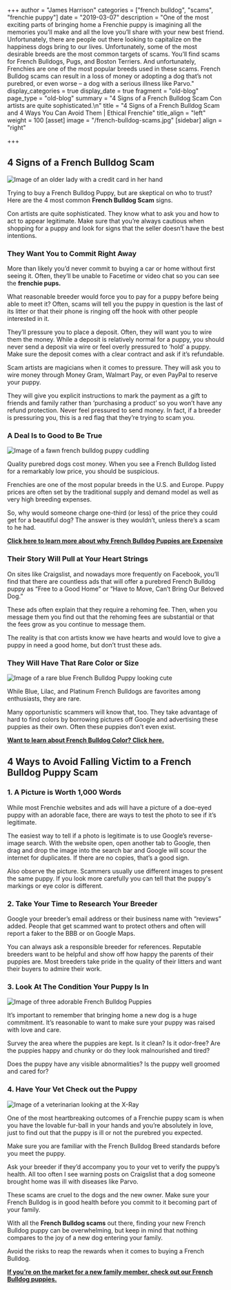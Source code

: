 +++
author = "James Harrison"
categories = ["french bulldog", "scams", "frenchie puppy"]
date = "2019-03-07"
description = "One of the most exciting parts of bringing home a Frenchie puppy is imagining all the memories you’ll make and all the love you’ll share with your new best friend. Unfortunately, there are people out there looking to capitalize on the happiness dogs bring to our lives. Unfortunately, some of the most desirable breeds are the most common targets of scams. You’ll find scams for French Bulldogs, Pugs, and Boston Terriers. And unfortunately, Frenchies are one of the most popular breeds used in these scams. French Bulldog scams can result in a loss of money or adopting a dog that’s not purebred, or even worse – a dog with a serious illness like Parvo."
display_categories = true
display_date = true
fragment = "old-blog"
page_type = "old-blog"
summary = "4 Signs of a French Bulldog Scam Con artists are quite sophisticated.\n"
title = "4 Signs of a French Bulldog Scam and 4 Ways You Can Avoid Them | Ethical Frenchie"
title_align = "left"
weight = 100
[asset]
image = "/french-bulldog-scams.jpg"
[sidebar]
align = "right"

+++
## 4 Signs of a French Bulldog Scam

![Image of an older lady with a credit card in her hand](/images/frenchbulldoggrandma2.jpg "older-lady-with-a-credit-card")

Trying to buy a French Bulldog Puppy, but are skeptical on who to trust? Here are the 4 most common **French Bulldog Scam** signs.

Con artists are quite sophisticated. They know what to ask you and how to act to appear legitimate. Make sure that you’re always cautious when shopping for a puppy and look for signs that the seller doesn’t have the best intentions.

### They Want You to Commit Right Away

More than likely you’d never commit to buying a car or home without first seeing it. Often, they’ll be unable to Facetime or video chat so you can see the  **frenchie pups.**

What reasonable breeder would force you to pay for a puppy before being able to meet it? Often, scams will tell you the puppy in question is the last of its litter or that their phone is ringing off the hook with other people interested in it.

They’ll pressure you to place a deposit. Often, they will want you to wire them the money. While a deposit is relatively normal for a puppy, you should never send a deposit via wire or feel overly pressured to ‘hold’ a puppy. Make sure the deposit comes with a clear contract and ask if it’s refundable.

Scam artists are magicians when it comes to pressure. They will ask you to wire money through Money Gram, Walmart Pay, or even PayPal to reserve your puppy.

They will give you explicit instructions to mark the payment as a gift to friends and family rather than ‘purchasing a product’ so you won’t have any refund protection. Never feel pressured to send money. In fact, if a breeder is pressuring you, this is a red flag that they’re trying to scam you.

### A Deal Is to Good to Be True

![Image of a fawn french bulldog puppy cuddling](/images/frenchbulldogscams.jpg "fawn-french-bulldog-puppy")

Quality purebred dogs cost money. When you see a French Bulldog listed for a remarkably low price, you should be suspicious.

Frenchies are one of the most popular breeds in the U.S. and Europe. Puppy prices are often set by the traditional supply and demand model as well as very high breeding expenses.

So, why would someone charge one-third (or less) of the price they could get for a beautiful dog? The answer is they wouldn’t, unless there’s a scam to he had.

[**Click here to learn more about why French Bulldog Puppies are Expensive**](https://ethicalfrenchie.com/blog/why-french-bulldogs-are-expensive-before-adoption/ "Why are French Bulldogs Expensive")

### Their Story Will Pull at Your Heart Strings

On sites like Craigslist, and nowadays more frequently on Facebook, you’ll find that there are countless ads that will offer a purebred French Bulldog puppy as “Free to a Good Home” or “Have to Move, Can’t Bring Our Beloved Dog.”

These ads often explain that they require a rehoming fee. Then, when you message them you find out that the rehoming fees are substantial or that the fees grow as you continue to message them.

The reality is that con artists know we have hearts and would love to give a puppy in need a good home, but don’t trust these ads.

### They Will Have That Rare Color or Size

![Image of a rare blue French Bulldog Puppy looking cute](/images/blue-frenchie.jpg "rare-blue-french-bulldog-puppy")

While Blue, Lilac, and Platinum French Bulldogs are favorites among enthusiasts, they are rare.

Many opportunistic scammers will know that, too. They take advantage of hard to find colors by borrowing pictures off Google and advertising these puppies as their own. Often these puppies don’t even exist.

[**Want to learn about French Bulldog Color? Click here.**](https://ethicalfrenchie.com/blog/french-bulldog-colors-explained/ "French Bulldog Colors")

## 4 Ways to Avoid Falling Victim to a French Bulldog Puppy Scam

### 1. A Picture is Worth 1,000 Words

While most Frenchie websites and ads will have a picture of a doe-eyed puppy with an adorable face, there are ways to test the photo to see if it’s legitimate.

The easiest way to tell if a photo is legitimate is to use Google’s reverse-image search. With the website open, open another tab to Google, then drag and drop the image into the search bar and Google will scour the internet for duplicates. If there are no copies, that’s a good sign.

Also observe the picture. Scammers usually use different images to present the same puppy. If you look more carefully you can tell that the puppy's markings or eye color is different.

### 2. Take Your Time to Research Your Breeder

Google your breeder’s email address or their business name with “reviews” added. People that get scammed want to protect others and often will report a faker to the BBB or on Google Maps.

You can always ask a responsible breeder for references. Reputable breeders want to be helpful and show off how happy the parents of their puppies are. Most breeders take pride in the quality of their litters and want their buyers to admire their work.

### 3. Look At The Condition Your Puppy Is In

![Image of three adorable French Bulldog Puppies](/images/French-bulldog-puppies.jpg "french-bulldog-puppies")

It’s important to remember that bringing home a new dog is a huge commitment. It’s reasonable to want to make sure your puppy was raised with love and care.

Survey the area where the puppies are kept. Is it clean? Is it odor-free? Are the puppies happy and chunky or do they look malnourished and tired?

Does the puppy have any visible abnormalities? Is the puppy well groomed and cared for?

### 4. Have Your Vet Check out the Puppy

![Image of a veterinarian looking at the X-Ray](/images/vet.jpg "vet-looking-at-x-ray")

One of the most heartbreaking outcomes of a Frenchie puppy scam is when you have the lovable fur-ball in your hands and you’re absolutely in love, just to find out that the puppy is ill or not the purebred you expected.

Make sure you are familiar with the French Bulldog Breed standards before you meet the puppy.

Ask your breeder if they’d accompany you to your vet to verify the puppy’s health. All too often I see warning posts on Craigslist that a dog someone brought home was ill with diseases like Parvo.

These scams are cruel to the dogs and the new owner. Make sure your French Bulldog is in good health before you commit to it becoming part of your family.

With all the  **French Bulldog scams** out there, finding your new French Bulldog puppy can be overwhelming, but keep in mind that nothing compares to the joy of a new dog entering your family.

Avoid the risks to reap the rewards when it comes to buying a French Bulldog.

[**If you’re on the market for a new family member, check out our French Bulldog puppies.**](https://ethicalfrenchie.com/puppies/ "French Bulldog Puppies")